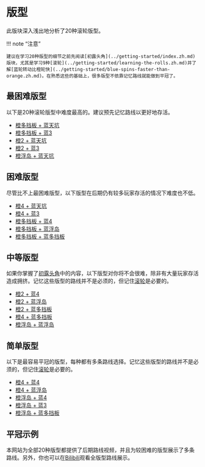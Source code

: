 # 版型

此版块深入浅出地分析了20种滚轮版型。

!!! note “注意”

    建议在学习20种版型的细节之前先阅读[初露头角](../getting-started/index.zh.md)版块，尤其是学习9种[滚轮](../getting-started/learning-the-rolls.zh.md)并了解[蓝轮转动比橙轮快](../getting-started/blue-spins-faster-than-orange.zh.md)。在熟悉这些的基础上，很多版型不依靠记忆路线就能做到平冠了。

## 最困难版型

以下是20种滚轮版型中难度最高的。建议预先记忆路线以更好地存活。

* [橙多挡板 + 蓝天坑](./5-waller-grand-canyon.md)
* [橙多挡板 + 蓝3](./5-waller-open-closed.md)
* [橙2 + 蓝天坑](./closed-open-grand-canyon.md)
* [橙2 + 蓝3](./closed-open-open-closed.md)
* [橙浮岛 + 蓝天坑](./isolated-duo-grand-canyon.md)

## 困难版型

尽管比不上最困难版型，以下版型在后期仍有较多玩家存活的情况下难度也不低。

* [橙4 + 蓝天坑](./easy-4-grand-canyon.md)
* [橙4 + 蓝3](./easy-4-open-closed.md)
* [橙多挡板 + 蓝4](./5-waller-easy-4.md)
* [橙多挡板 + 蓝浮岛](./5-waller-isolated-duo.md)
* [橙多挡板 + 蓝多挡板](./5-waller-pillar-trench.md)

## 中等版型

如果你掌握了[初露头角](../getting-started/index.zh.md)中的内容，以下版型对你将不会很难，除非有大量玩家存活造成拥挤。记忆这些版型的路线并不是必须的，但记住[滚轮](../rolls/index.zh.md)是必要的。

* [橙2 + 蓝4](./closed-open-easy-4.md)
* [橙2 + 蓝浮岛](./closed-open-isolated-duo.md)
* [橙2 + 蓝多挡板](./closed-open-pillar-trench.md)
* [橙4 + 蓝多挡板](./easy-4-pillar-trench.md)
* [橙浮岛 + 蓝浮岛](./isolated-duo-isolated-duo.md)

## 简单版型

以下是最容易平冠的版型，每种都有多条路线选择。记忆这些版型的路线并不是必须的，但记住[滚轮](../rolls/index.zh.md)是必要的。

* [橙4 + 蓝4](./easy-4-easy-4.md)
* [橙4 + 蓝浮岛](./easy-4-isolated-duo.md)
* [橙浮岛 + 蓝4](./isolated-duo-easy-4.md)
* [橙浮岛 + 蓝3](./isolated-duo-open-closed.md)
* [橙浮岛 + 蓝多挡板](./isolated-duo-pillar-trench.md)

## 平冠示例

本网站为全部20种版型都提供了后期路线视频，并且为较困难的版型展示了多条路线。另外，你也可以在[Bilibili](https://www.bilibili.com/video/BV1PB4y1i7fh)观看全版型路线展示。
